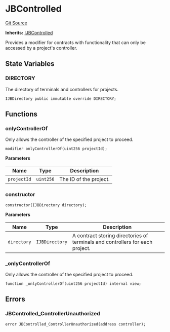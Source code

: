 # JBControlled
[Git Source](https://github.com/Bananapus/nana-core/blob/2998dca2fbd2658e2c8791d6dc8348147d69e28e/src/abstract/JBControlled.sol)

**Inherits:**
[IJBControlled](/docs/v4/api/core/interfaces/IJBControlled.md)

Provides a modifier for contracts with functionality that can only be accessed by a project's controller.


## State Variables
### DIRECTORY
The directory of terminals and controllers for projects.


```solidity
IJBDirectory public immutable override DIRECTORY;
```


## Functions
### onlyControllerOf

Only allows the controller of the specified project to proceed.


```solidity
modifier onlyControllerOf(uint256 projectId);
```
**Parameters**

|Name|Type|Description|
|----|----|-----------|
|`projectId`|`uint256`|The ID of the project.|


### constructor


```solidity
constructor(IJBDirectory directory);
```
**Parameters**

|Name|Type|Description|
|----|----|-----------|
|`directory`|`IJBDirectory`|A contract storing directories of terminals and controllers for each project.|


### _onlyControllerOf

Only allows the controller of the specified project to proceed.


```solidity
function _onlyControllerOf(uint256 projectId) internal view;
```

## Errors
### JBControlled_ControllerUnauthorized

```solidity
error JBControlled_ControllerUnauthorized(address controller);
```

